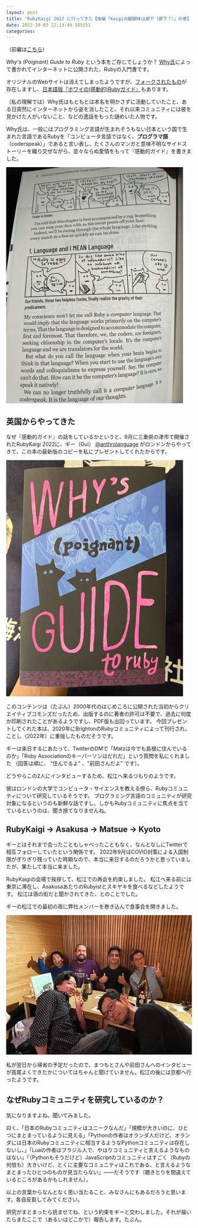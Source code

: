 ```yaml
---
layout: post
title: "RubyKaigi 2022 に行ってきた【後編「Kaigiの醍醐味は廊下（廊下？）」の巻】"
date: 2022-10-03 22:13:49.185151
categories: 
---
```


（前編は[こちら](https://shimane.monstar-lab.com/hasumin/RubyKaigi2022)）


*Why's (Poignant) Guide to Ruby* という本をご存じでしょうか？
[Why氏](https://en.wikipedia.org/wiki/Why_the_lucky_stiff)によって書かれてインターネットに公開された、Rubyの入門書です。


オリジナルのWebサイトは消えてしまったようですが、[フォークされたもの](https://poignant.guide/)が存在しますし、[日本語版『ホワイの(感動的)Rubyガイド』](http://www.aoky.net/articles/why_poignant_guide_to_ruby/)もあります。


（私の理解では）Why氏はもともとは本名を明かさずに活動していたこと、ある日突然にインターネットから姿を消したこと、それ以来コミュニティには彼を見かけた人がいないこと、などの逸話をもった謎めいた人物です。


Why氏は、一般にはプログラミング言語が生まれそうもない日本という国で生まれた言語であるRubyを「コンピュータ言語ではなく、**プログラマ語**（coderspeak）」であると言い表し、たくさんのマンガと意味不明なサイドストーリーを織り交ぜながら、並々ならぬ愛情をもって『感動的ガイド』を書きました。

![](/assets/images/202210/IMG_6483.jpg)

## 英国からやってきた

なぜ『感動的ガイド』の話をしているかというと、9月に三重県の津市で開催されたRubyKaigi 2022に、ギー（Gui） [@anthrolanguage](https://twitter.com/anthrolanguage) がロンドンからやってきて、この本の最新版のコピーを私にプレゼントしてくれたからです。

![](/assets/images/202210/IMG_6480.jpg)

このコンテンツは（たぶん）2000年代のはじめころに公開された当初からクリエイティブコモンズだったため、出版するのに著者の許可は不要で、過去に何度か印刷されたことがあるようですし、PDF版も出回っています。
今回プレゼントしてくれた本は、2020年にBrightonのRubyコミュニティによって刊行され、ことし（2022年）に重版したものだそうです。


ギーは来日するにあたって、TwitterのDMで「Matzは今でも島根に住んでいるのか」「Ruby Associationのキーパーソンはだれだ」という質問を私にくれました
（回答は順に、 "住んでるよ" 、"前田さんだよ" です）。


どうやらこの2人にインタビューするため、松江へ来るつもりのようです。


彼はロンドンの大学でコンピュータ・サイエンスを教える傍ら、Rubyコミュニティについて研究しているそうです。
プログラミング言語のコミュニティが研究対象になるというのも新鮮な話ですし、しかもRubyコミュニティに焦点を当てているというのは、聞き捨てなりませんね。

## RubyKaigi → Asakusa → Matsue → Kyoto

ギーとはそれまで会ったこともしゃべったこともなく、なんとなしにTwitterで相互フォローしていたという関係です。
2022年9月はCOVID対策による入国制限がぎりぎり残っていた時期なので、本当に来日するのだろうかと思っていましたが、果たして本当に来ました。


RubyKaigiの会場で挨拶して、松江での再会を約束しました。
松江へ来る前には東京に滞在し、AsakusaあたりのRubyistとスキヤキを食べるなどしたようです。
松江は酒の街だと聞かされてきた、とのことでした。


ギーの松江での最初の夜に弊社メンバーを巻き込んで食事会を開きました。

![](/assets/images/202210/IMG_6462.jpg)

私が翌日から帰省の予定だったので、まつもとさんや前田さんへのインタビューが首尾よくできたかについてはちゃんと聞けていません。松江の後には京都へ行ったようです。

## なぜRubyコミュニティを研究しているのか？

気になりますよね。聞いてみました。


曰く、「日本のRubyコミュニティはユニークなんだ」「規模が大きいのに、ひとつにまとまっているように見える」「Pythonの作者はオランダ人だけど、オランダには日本のRubyコミュニティに相当するようなPythonコミュニティは存在しないし、」「Luaの作者はブラジル人で、やはりコミュニティと言えるようなものはない」「（Pythonもそうだけど）JavaScriptのコミュニティはすごく（Rubyの何倍も）大きいけど、とくに主要なコミュニティはこれである、と言えるようなまとまったひとつのものが見当たらない」——だそうです（聴きとりを間違えているところがあるかもしれません）。


以上の言葉からなんとなく思い当たること、みなさんにもあるだろうと思います。各自反芻してみてください。


研究がまとまったら読ませてね、という約束をギーと交わしました。それが届いたらまたここで（あるいはどこかで）報告します。たぶん。


